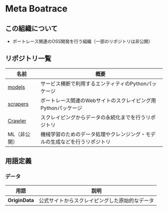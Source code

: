 # Meta Boatrace

## この組織について

- ボートレース関連のOSS開発を行う組織（一部のリポジトリは非公開）

## リポジトリ一覧

| 名前 | 概要 |
| ---- | ---- |
| [models](https://github.com/metaboatrace/models) | サービス横断で利用するエンティティのPythonパッケージ |
| [scrapers](https://github.com/metaboatrace/scrapers) | ボートレース関連のWebサイトのスクレイピング用Pythonパッケージ |
| [Crawler](https://github.com/metaboatrace/crawlers) | スクレイピングからデータの永続化までを行うリポジトリ |
| ML（非公開） | 機械学習のためのデータ処理やクレンジング・モデルの生成などを行うリポジトリ |

## 用語定義

### データ

| 用語 | 説明 |
| ---- | ---- |
| **OriginData** | 公式サイトからスクレイピングした原始的なデータ |
